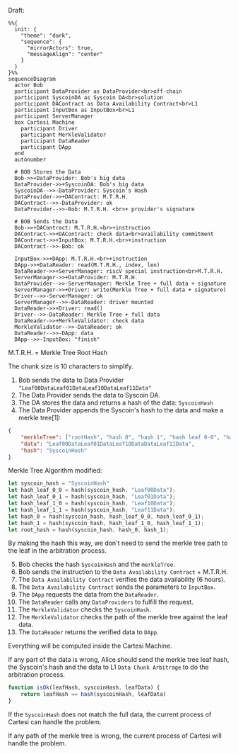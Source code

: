Draft:

<!-- ![Alt text](images/cartesi_proposal_Syscoin_Draft.png) -->

```mermaid
%%{
  init: {
    "theme": "dark",
    "sequence": {
      "mirrorActors": true,
      "messageAlign": "center"
    }
  }
}%%
sequenceDiagram
  actor Bob
  participant DataProvider as DataProvider<br>off-chain
  participant SyscoinDA as Syscoin DA<br>solution
  participant DAContract as Data Availability Contract<br>L1
  participant InputBox as InputBox<br>L1
  participant ServerManager
  box Cartesi Machine
    participant Driver
    participant MerkleValidator
    participant DataReader
    participant DApp
  end
  autonumber

  # BOB Stores the Data
  Bob->>+DataProvider: Bob's big data
  DataProvider->>+SyscoinDA: Bob's big data
  SyscoinDA-->>-DataProvider: Syscoin's Hash
  DataProvider->>+DAContract: M.T.R.H.
  DAContract-->>-DataProvider: ok
  DataProvider-->>-Bob: M.T.R.H. <br>+ provider's signature
  
  # BOB Sends the Data
  Bob->>+DAContract: M.T.R.H.<br>+instruction
  DAContract->>+DAContract: check data<br>availability commitment
  DAContract->>+InputBox: M.T.R.H.<br>+instruction
  DAContract-->>-Bob: ok

  InputBox->>+DApp: M.T.R.H.<br>+instruction
  DApp->>+DataReader: read(M.T.R.H., index, len)
  DataReader->>+ServerManager: riscV special instruction<br>M.T.R.H.
  ServerManager->>+DataProvider: M.T.R.H.
  DataProvider-->>-ServerManager: Merkle Tree + full data + signature
  ServerManager->>+Driver: write(Merkle Tree + full data + signature)
  Driver-->>-ServerManager: ok
  ServerManager-->>-DataReader: driver mounted
  DataReader->>+Driver: read()
  Driver-->>-DataReader: Merkle Tree + full data
  DataReader->>+MerkleValidator: check data
  MerkleValidator-->>-DataReader: ok
  DataReader-->>-DApp: data
  DApp-->>-InputBox: "finish"
```
M.T.R.H. = Merkle Tree Root Hash

The chunk size is 10 characters to simplify.

1. Bob sends the data to Data Provider `"Leaf00DataLeaf01DataLeaf10DataLeaf11Data"`
2. The Data Provider sends the data to Syscoin DA.
3. The DA stores the data and returns a hash of the data: `SyscoinHash`
4. The Data Provider appends the Syscoin's hash to the data and make a merkle tree[1]:
```json
{
    "merkleTree": ["rootHash", "hash 0", "hash 1", "hash leaf 0-0", "hash leaf 0-1", "hash leaf 1-0", "hash leaf 1-1"],
    "data": "Leaf00DataLeaf01DataLeaf10DataDataLeaf11Data",
    "hash": "SyscoinHash"
}
```
Merkle Tree Algorithm modified:
```rs
let syscoin_hash = "SyscoinHash"
let hash_leaf_0_0 = hash(syscoin_hash, "Leaf00Data");
let hash_leaf_0_1 = hash(syscoin_hash, "Leaf01Data");
let hash_leaf_1_0 = hash(syscoin_hash, "Leaf10Data");
let hash_leaf_1_1 = hash(syscoin_hash, "Leaf11Data");
let hash_0 = hash(syscoin_hash, hash_leaf_0_0, hash_leaf_0_1);
let hash_1 = hash(syscoin_hash, hash_leaf_1_0, hash_leaf_1_1);
let root_hash = hash(syscoin_hash, hash_0, hash_1);
```
By making the hash this way, we don't need to send the merkle tree path to the leaf in the arbitration process.

5. Bob checks the hash `SyscoinHash` and the `merkleTree`.
5. Bob sends the instruction to the `Data Availability Contract` + M.T.R.H.
6. The `Data Availability Contract` verifies the data availability (6 hours).
7. The `Data Availability Contract` sends the parameters to `InputBox`.
8. The `DApp` requests the data from the `DataReader`.
9. The `DataReader` calls any `DataProviders` to fulfill the request.
10. The `MerkleValidator` checks the `SyscoinHash`.
11. The `MerkleValidator` checks the path of the merkle tree against the leaf data.
12. The `DataReader` returns the verified data to `DApp`.

Everything will be computed inside the Cartesi Machine.

If any part of the data is wrong, Alice should send the merkle tree leaf hash, the Syscoin's hash and the data to L1 `Data Chunk Arbitrage` to do the arbitration process.
```js
function isOk(leafHash, syscoinHash, leafData) {
    return leafHash == hash(syscoinHash, leafData)
}
```

If the `SyscoinHash` does not match the full data, the current process of Cartesi can handle the problem.

If any path of the merkle tree is wrong, the current process of Cartesi will handle the problem.